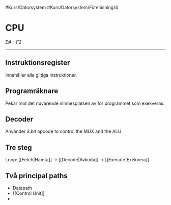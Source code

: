#Kurs/Datorsystem #Kurs/Datorsystem/Föreläsning/4 

# CPU
*DA - F2*
***


## Instruktionsregister
Innehåller alla giltiga instruktioner.

## Programräknare
Pekar mot det nuvarende minnesplatsen av för programmet som exekveras.

## Decoder
Använder 3.bit opcode to control the MUX and the ALU

## Tre steg
Loop:  [[Fetch|Hämta]] -> [[Decode|Avkoda]] -> [[Execute|Exekvera]]


## Två principal paths
- Datapath
- [[Control Unit]]
- 